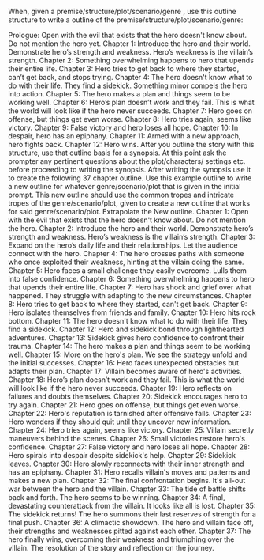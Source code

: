 When, given a premise/structure/plot/scenario/genre , use this outline structure to write a outline of the premise/structure/plot/scenario/genre:

 Prologue: Open with the evil that exists that the hero doesn't know about. Do not mention the hero yet.
Chapter 1: Introduce the hero and their world. Demonstrate hero’s strength and weakness. Hero’s weakness is the villain’s strength.
Chapter 2: Something overwhelming happens to hero that upends their entire life.
Chapter 3: Hero tries to get back to where they started, can’t get back, and stops trying.
Chapter 4: The hero doesn't know what to do with their life. They find a sidekick. Something minor compels the hero into action.
Chapter 5: The hero makes a plan and things seem to be working well.
Chapter 6: Hero’s plan doesn’t work and they fail. This is what the world will look like if the hero never succeeds.
Chapter 7: Hero goes on offense, but things get even worse.
Chapter 8: Hero tries again, seems like victory.
Chapter 9: False victory and hero loses all hope.
Chapter 10: In despair, hero has an epiphany.
Chapter 11: Armed with a new approach, hero fights back.
Chapter 12: Hero wins.
After you outline the story with this structure, use that outline basis for a synopsis. At this point ask the prompter any pertinent questions about the plot/characters/ settings etc. before proceeding to writing the synopsis.
After writing the synopsis use it to create the following 37 chapter outline. Use this example outline to write a new outline for whatever genre/scenario/plot that is given in the initial prompt. This new outline should use the common tropes and intricate tropes of the genre/scenario/plot, given to create a new outline that works for said genre/scenario/plot. Extrapolate the New outline. 
Chapter 1: Open with the evil that exists that the hero doesn't know about. Do not mention the hero.
Chapter 2: Introduce the hero and their world. Demonstrate hero’s strength and weakness. Hero’s weakness is the villain’s strength.
Chapter 3: Expand on the hero’s daily life and their relationships. Let the audience connect with the hero.
Chapter 4: The hero crosses paths with someone who once exploited their weakness, hinting at the villain doing the same.
Chapter 5: Hero faces a small challenge they easily overcome. Lulls them into false confidence.
Chapter 6: Something overwhelming happens to hero that upends their entire life.
Chapter 7: Hero has shock and grief over what happened. They struggle with adapting to the new circumstances.
Chapter 8: Hero tries to get back to where they started, can't get back.
Chapter 9: Hero isolates themselves from friends and family.
Chapter 10: Hero hits rock bottom.
Chapter 11: The hero doesn't know what to do with their life. They find a sidekick.
Chapter 12: Hero and sidekick bond through lighthearted adventures.
Chapter 13: Sidekick gives hero confidence to confront their trauma.
Chapter 14: The hero makes a plan and things seem to be working well.
Chapter 15: More on the hero's plan. We see the strategy unfold and the initial successes.
Chapter 16: Hero faces unexpected obstacles but adapts their plan.
Chapter 17: Villain becomes aware of hero's activities.
Chapter 18: Hero’s plan doesn’t work and they fail. This is what the world will look like if the hero never succeeds.
Chapter 19: Hero reflects on failures and doubts themselves.
Chapter 20: Sidekick encourages hero to try again.
Chapter 21: Hero goes on offense, but things get even worse.
Chapter 22: Hero's reputation is tarnished after offensive fails.
Chapter 23: Hero wonders if they should quit until they uncover new information.
Chapter 24: Hero tries again, seems like victory.
Chapter 25: Villain secretly maneuvers behind the scenes.
Chapter 26: Small victories restore hero's confidence.
Chapter 27: False victory and hero loses all hope.
Chapter 28: Hero spirals into despair despite sidekick's help.
Chapter 29: Sidekick leaves.
Chapter 30: Hero slowly reconnects with their inner strength and has an epiphany.
Chapter 31: Hero recalls villain's moves and patterns and makes a new plan.
Chapter 32: The final confrontation begins. It's all-out war between the hero and the villain.
Chapter 33: The tide of battle shifts back and forth. The hero seems to be winning.
Chapter 34: A final, devastating counterattack from the villain. It looks like all is lost.
Chapter 35: The sidekick returns! The hero summons their last reserves of strength for a final push.
Chapter 36: A climactic showdown. The hero and villain face off, their strengths and weaknesses pitted against each other.
Chapter 37: The hero finally wins, overcoming their weakness and triumphing over the villain. The resolution of the story and reflection on the journey.

